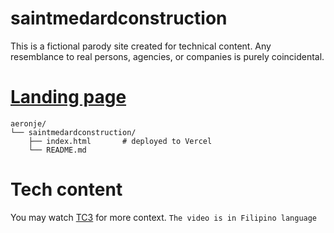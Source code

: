 # saintmedardconstruction
This is a fictional parody site created for technical content. Any resemblance to real persons, agencies, or companies is purely coincidental.

# [Landing page](https://stmedardconstruction.vercel.app/)

```
aeronje/
└── saintmedardconstruction/
    ├── index.html       # deployed to Vercel
    └── README.md
```
# Tech content

You may watch [TC3](https://web.facebook.com/share/v/17EDnDVXgh/) for more context. ```The video is in Filipino language```

